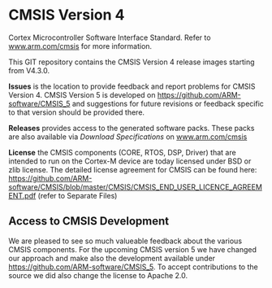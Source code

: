 # CMSIS Version 4
Cortex Microcontroller Software Interface Standard. Refer to www.arm.com/cmsis for more information.

This GIT repository contains the CMSIS Version 4 release images starting from V4.3.0.

**Issues** is the location to provide feedback and report problems for CMSIS Version 4.  CMSIS Version 5 is developed on https://github.com/ARM-software/CMSIS_5 and suggestions for future revisions or feedback specific to that version should be provided there.

**Releases** provides access to the generated software packs.  These packs are also available via _Download Specifications_ on www.arm.com/cmsis

**License** the CMSIS components (CORE, RTOS, DSP, Driver) that are intended to run on the Cortex-M device are today licensed under BSD or zlib license. The detailed license agreement for CMSIS can be found here: 
https://github.com/ARM-software/CMSIS/blob/master/CMSIS/CMSIS_END_USER_LICENCE_AGREEMENT.pdf (refer to Separate Files)

## Access to CMSIS Development
We are pleased to see so much valueable feedback about the various CMSIS components.  For the upcoming CMSIS version 5 we have changed our approach and make also the development available under https://github.com/ARM-software/CMSIS_5. To accept contributions to the source we did also change the license to Apache 2.0.









